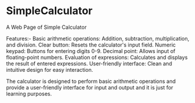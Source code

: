 # SimpleCalculator
A Web Page of Simple Calculator

Features:-
Basic arithmetic operations: Addition, subtraction, multiplication, and division.
Clear button: Resets the calculator's input field.
Numeric keypad: Buttons for entering digits 0-9.
Decimal point: Allows input of floating-point numbers.
Evaluation of expressions: Calculates and displays the result of entered expressions.
User-friendly interface: Clean and intuitive design for easy interaction.

 The calculator is designed to perform basic arithmetic operations and provide a user-friendly interface for input and output and it is just for learning purposes.

